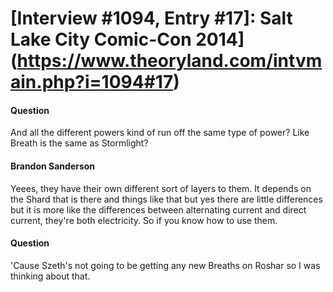 # [Interview #1094, Entry #17]: Salt Lake City Comic-Con 2014](https://www.theoryland.com/intvmain.php?i=1094#17)

#### Question

And all the different powers kind of run off the same type of power? Like Breath is the same as Stormlight?

#### Brandon Sanderson

Yeees, they have their own different sort of layers to them. It depends on the Shard that is there and things like that but yes there are little differences but it is more like the differences between alternating current and direct current, they're both electricity. So if you know how to use them.

#### Question

'Cause Szeth's not going to be getting any new Breaths on Roshar so I was thinking about that.


